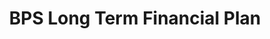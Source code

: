 ---
layout: bos_content
permalink: /featured-analysis/bps-long-term-financial-plan/
title: BPS Long Term Financial Plan
components:
- breadcrumbs:
  - title: Home
    url: "/"
  - title: Budget
    url: "/budget"
  - title: Featured Analysis
    url: "/featured-analysis/"
  - current: BPS Long Term Financial Plan
  - published: 4/13/17
- intro:
  - title: BPS long term financial Plan
    short_desc: >
      In the Fall of 2015, representatives from BPS, the City of Boston, 
      Boston School Committee, Boston Teachers Union, parent groups and community 
      organizations began a yearlong effort that culminated with 
      <a href="http://bostonpublicschools.org/cms/lib07/MA01906464/Centricity/Domain/184/Investing%20in%20Student%20Success.pdf">the 
      release of the first report</a> in the BPS Long Term Financial Planning effort in 
      November 2016.  
    description: >
      The goal of the plan is to unlock resources for future investment as the District’s 
      costs are outpacing future revenue growth. The plan describes five main drivers 
      that attribute to the yearly challenges that BPS faces. 
    sidebar_menu: true    
- text_block:
  - title: Challenges for Boston Public Schools
    body: >
      The main drivers are transportation, district footprint, salaries and benefits, 
      student need, and federal and state revenue. To combat these issues ten ideas 
      were outlined within the report. The ideas include methods to potentially decrease 
      costs as well as increase revenue:
- text_col_3:
  - col: >
      <ul>
       <li>Reduce long-distance BPS transportation by adjusting student assignment 
       policies</li>
       <li>Adopt State-Mandated Transportation-Eligibility Distances</li>
       <li>Maximize Efficiencies in Transportation</li>
       <li>Reconfigure the District’s Footprint</li>
       <li>Examine Teacher Wages and School Day Length</li>
      </ul>
  - col: >
      <ul>
        <li>Advocate for legislative changes related to teachers in 
        Suitable Professional Capacity roles</li>
        <li>Ensure Special Education Identification and Administration 
        Support Students Appropriately</li>
        <li>Streamline Central Office</li>
        <li>Advocate to Realign State Education Formulas</li>
        <li>Advocate to Give Boston More Flexibility to Modify its Revenue Structure</li>
      </ul>
  - col: >
      <h5>Focus on efficiency</h5>
      <p>The City and BPS have already commenced implementation of operational efficiencies 
      based on the findings outlined in the Long Term Financial Plan report. These will be 
      highlighted later in the chapter. The District continues to engage with the community 
      and conduct additional analysis on the other ideas under discussion, which have 
      broader policy implications.</p>
      <p>No significant potential policy changes outlined in 
      the first Long Term report are in the FY18 proposal.</p>
- grid:
  - grid_title: More budget analysis
  - title: Handy dandy title
    body: >
      Tempting copy that would make someone click this featured analysis card.
    img: https://www.boston.gov/sites/default/files/styles/grid_card_image/public/allston2.jpg?itok=jMsIfnJ6
    link: /#/
  - title: This one's witty, too
    body: >
      Tempting copy that would make someone click this featured analysis card.
    img: https://www.boston.gov/sites/default/files/styles/grid_card_image/public/backbay5.jpg?itok=sA4Mz_05
    link: /#/
  - title: Rumple Stiltskin
    body: >
      Tempting copy that would make someone click this featured analysis card.
    img: https://www.boston.gov/sites/default/files/styles/grid_card_image/public/bayvillage3.jpg?itok=iDf79UIP
    link: /#/
---